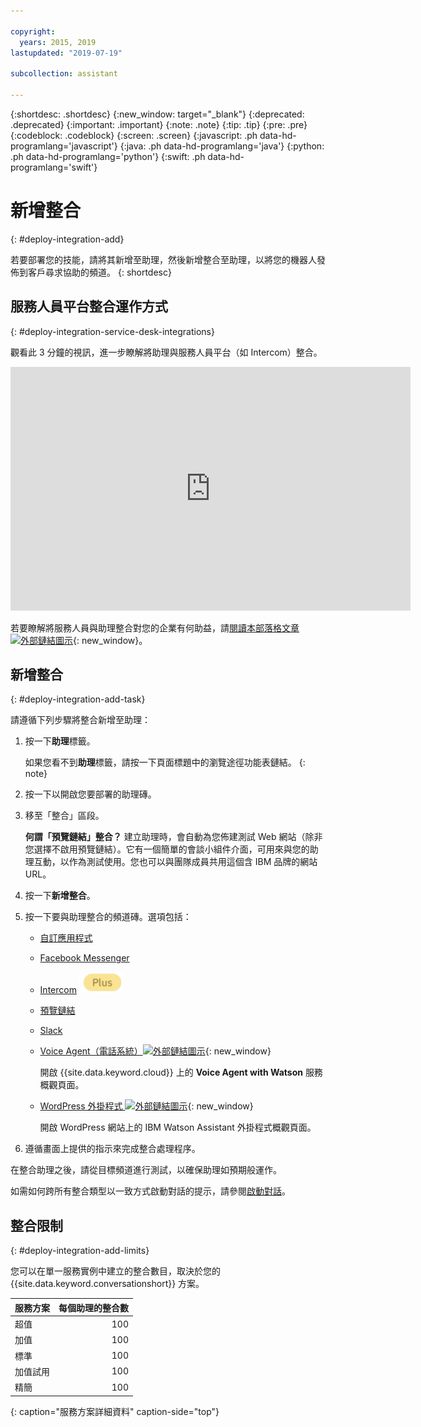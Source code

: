 ```yaml
---

copyright:
  years: 2015, 2019
lastupdated: "2019-07-19"

subcollection: assistant

---
```


{:shortdesc: .shortdesc}
{:new_window: target="_blank"}
{:deprecated: .deprecated}
{:important: .important}
{:note: .note}
{:tip: .tip}
{:pre: .pre}
{:codeblock: .codeblock}
{:screen: .screen}
{:javascript: .ph data-hd-programlang='javascript'}
{:java: .ph data-hd-programlang='java'}
{:python: .ph data-hd-programlang='python'}
{:swift: .ph data-hd-programlang='swift'}

# 新增整合
{: #deploy-integration-add}

若要部署您的技能，請將其新增至助理，然後新增整合至助理，以將您的機器人發佈到客戶尋求協助的頻道。
{: shortdesc}

## 服務人員平台整合運作方式
{: #deploy-integration-service-desk-integrations}

觀看此 3 分鐘的視訊，進一步瞭解將助理與服務人員平台（如 Intercom）整合。

<iframe class="embed-responsive-item" id="youtubeplayer" title="服務人員整合運作方式概觀" type="text/html" width="640" height="390" src="https://www.youtube.com/embed/pJSCZLQVgCY?rel=0" frameborder="0" webkitallowfullscreen mozallowfullscreen allowfullscreen> </iframe>

若要瞭解將服務人員與助理整合對您的企業有何助益，請[閱讀本部落格文章 ![外部鏈結圖示](../../icons/launch-glyph.svg "外部鏈結圖示")](https://medium.com/ibm-watson/contact-center-post-394dff427c8){: new_window}。

## 新增整合
{: #deploy-integration-add-task}

請遵循下列步驟將整合新增至助理：

1.  按一下**助理**標籤。

    如果您看不到**助理**標籤，請按一下頁面標題中的瀏覽途徑功能表鏈結。
    {: note}

1.  按一下以開啟您要部署的助理磚。

1.  移至「整合」區段。

    **何謂「預覽鏈結」整合？** 建立助理時，會自動為您佈建測試 Web 網站（除非您選擇不啟用預覽鏈結）。它有一個簡單的會談小組件介面，可用來與您的助理互動，以作為測試使用。您也可以與團隊成員共用這個含 IBM 品牌的網站 URL。

1.  按一下**新增整合**。

1.  按一下要與助理整合的頻道磚。選項包括：

    - [自訂應用程式](/docs/services/assistant?topic=assistant-deploy-custom-app)
    - [Facebook Messenger](/docs/services/assistant?topic=assistant-deploy-facebook)
    - [Intercom](/docs/services/assistant?topic=assistant-deploy-intercom)  ![僅限「加值」或「超值」方案](images/plus.png)
    - [預覽鏈結](/docs/services/assistant?topic=assistant-deploy-web-link)
    - [Slack](/docs/services/assistant?topic=assistant-deploy-slack)
    - [Voice Agent（電話系統）![外部鏈結圖示](../../icons/launch-glyph.svg "外部鏈結圖示 ")](https://cloud.ibm.com/catalog/services/voice-agent-with-watson){: new_window}

      開啟 {{site.data.keyword.cloud}} 上的 **Voice Agent with Watson** 服務概觀頁面。
    - [WordPress 外掛程式 ![外部鏈結圖示](../../icons/launch-glyph.svg "外部鏈結圖示")](https://wordpress.org/plugins/conversation-watson/){: new_window}

      開啟 WordPress 網站上的 IBM Watson Assistant 外掛程式概觀頁面。

1.  遵循畫面上提供的指示來完成整合處理程序。

在整合助理之後，請從目標頻道進行測試，以確保助理如預期般運作。

如需如何跨所有整合類型以一致方式啟動對話的提示，請參閱[啟動對話](/docs/services/assistant?topic=assistant-dialog-start)。

## 整合限制
{: #deploy-integration-add-limits}

您可以在單一服務實例中建立的整合數目，取決於您的 {{site.data.keyword.conversationshort}} 方案。

|服務方案                             | 每個助理的整合數  |
|------------------|---------------------------:|
|超值              |100 |
|加值              |100 |
|標準              |100 |
|加值試用   |100 |
|精簡              |100 |
{: caption="服務方案詳細資料" caption-side="top"}
